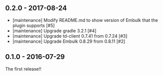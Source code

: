 ## 0.2.0 - 2017-08-24

* [maintenance] Modify README.md to show version of Embulk that the plugin supports [#5]
* [maintenance] Upgrade gradle 3.2.1 [#4]
* [maintenance] Upgrade td-client 0.7.41 from 0.7.24 [#3]
* [maintenance] Upgrade Embulk 0.8.29 from 0.8.11 [#2]

## 0.1.0 - 2016-07-29

The first release!!
